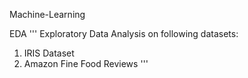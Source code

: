 Machine-Learning

EDA
'''
Exploratory Data Analysis on following datasets:
1. IRIS Dataset
2. Amazon Fine Food Reviews
'''
